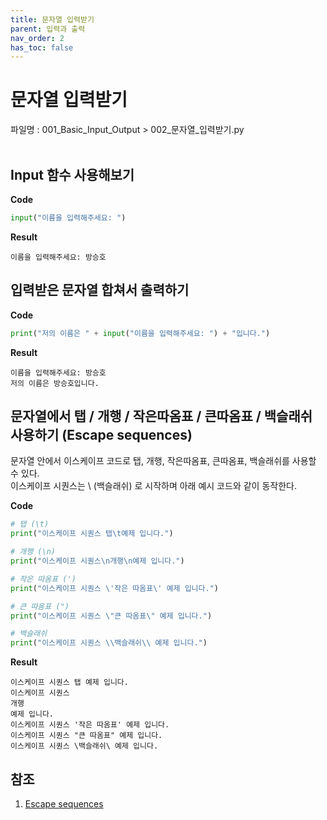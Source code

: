 ```yaml
---
title: 문자열 입력받기
parent: 입력과 출력
nav_order: 2
has_toc: false
---
```


# 문자열 입력받기  
파일명 : 001_Basic_Input_Output > 002_문자열_입력받기.py<br><br>
## Input 함수 사용해보기
**Code**  
```python
input("이름을 입력해주세요: ")
```

**Result**  
```
이름을 입력해주세요: 방승호
```
## 입력받은 문자열 합쳐서 출력하기
**Code**  
```python
print("저의 이름은 " + input("이름을 입력해주세요: ") + "입니다.")
```

**Result**  
```
이름을 입력해주세요: 방승호
저의 이름은 방승호입니다.
```

## 문자열에서 탭 / 개행 / 작은따옴표 / 큰따옴표 / 백슬래쉬 사용하기 (Escape sequences)  
문자열 안에서 이스케이프 코드로 탭, 개행, 작은따옴표, 큰따옴표, 백슬래쉬를 사용할 수 있다.  
이스케이프 시퀀스는 \ (백슬래쉬) 로 시작하며 아래 예시 코드와 같이 동작한다.

**Code**
```python
# 탭 (\t)
print("이스케이프 시퀀스 탭\t예제 입니다.")

# 개행 (\n)
print("이스케이프 시퀀스\n개행\n예제 입니다.")

# 작은 따옴표 (')
print("이스케이프 시퀀스 \'작은 따옴표\' 예제 입니다.")

# 큰 따옴표 (")
print("이스케이프 시퀀스 \"큰 따옴표\" 예제 입니다.")

# 백슬래쉬
print("이스케이프 시퀀스 \\백슬래쉬\\ 예제 입니다.")
```
**Result**
```
이스케이프 시퀀스 탭	예제 입니다.
이스케이프 시퀀스
개행
예제 입니다.
이스케이프 시퀀스 '작은 따옴표' 예제 입니다.
이스케이프 시퀀스 "큰 따옴표" 예제 입니다.
이스케이프 시퀀스 \백슬래쉬\ 예제 입니다.
```

## 참조  
1. [Escape sequences](https://docs.python.org/3/reference/lexical_analysis.html#escape-sequences)
